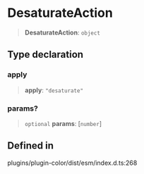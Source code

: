 # DesaturateAction

> **DesaturateAction**: `object`

## Type declaration

### apply

> **apply**: `"desaturate"`

### params?

> `optional` **params**: \[`number`\]

## Defined in

plugins/plugin-color/dist/esm/index.d.ts:268
